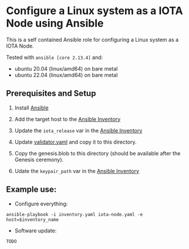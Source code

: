 # Configure a Linux system as a IOTA Node using Ansible

This is a self contained Ansible role for configuring a Linux system as a IOTA Node.

Tested with `ansible [core 2.13.4]` and:

- ubuntu 20.04 (linux/amd64) on bare metal
- ubuntu 22.04 (linux/amd64) on bare metal

## Prerequisites and Setup

1. Install [Ansible](https://docs.ansible.com/ansible/latest/installation_guide/intro_installation.html)

2. Add the target host to the [Ansible Inventory](./inventory.yaml)

3. Update the `iota_release` var in the [Ansible Inventory](./inventory.yaml)

4. Update [validator.yaml](../config/validator.yaml) and copy it to this directory.

5. Copy the genesis.blob to this directory (should be available after the Genesis ceremony).

6. Udate the `keypair_path` var in the [Ansible Inventory](./inventory.yaml)

## Example use:

- Configure everything:

`ansible-playbook -i inventory.yaml iota-node.yaml -e host=$inventory_name`

- Software update:

`TODO`

